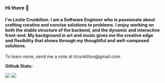 ### Hi there 👋
<h4>I'm Leslie Crunkilton. I am a Software Engineer who is passionate about crafting creative and concise solutions to problems. I enjoy working on both the stable structure of the backend, and the dynamic and interactive front-end. My background in art and music gives me the creative edge and flexibility that shows through my thoughtful and well-composed solutions.</h4>
<p>To learn more, send me a note at lcrunkilton@gmail.com.</p>

**Github Stats:**

<p align="left">
  
  <img src="https://github-readme-stats.vercel.app/api?username=lesc90&hide=stars&show_icons=true&theme=dracula&line_height=32">
  <img src="https://github-readme-stats.vercel.app/api/top-langs/?username=lesc90&count_private=true&theme=dracula">

</p>


<!--
**lesc90/lesc90** is a ✨ _special_ ✨ repository because its `README.md` (this file) appears on your GitHub profile.

Here are some ideas to get you started:

- 🔭 I’m currently working on ...
- 🌱 I’m currently learning ...
- 👯 I’m looking to collaborate on ...
- 🤔 I’m looking for help with ...
- 💬 Ask me about ...
- 📫 How to reach me: ...
- 😄 Pronouns: ...
- ⚡ Fun fact: ...
-->
